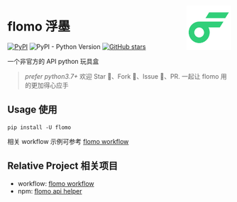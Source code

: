 <a href="https://flomoapp.com/"><img src="./flomo/media/logo-192x192.png" height="100" align="right"></a>

# flomo 浮墨

[![PyPI](https://img.shields.io/pypi/v/autolatex)](https://pypi.org/project/autolatex/)
![PyPI - Python Version](https://img.shields.io/pypi/pyversions/autolatex)
[![GitHub stars](https://img.shields.io/github/stars/Benature/AutoLaTeX)](https://github.com/Benature/AutoLaTeX)

一个非官方的 API python 玩具盒

> *prefer python3.7+*
> 欢迎 Star 🌟、Fork 🍴、Issue 💬、PR. 一起让 flomo 用的更加得心应手

## Usage 使用

```shell
pip install -U flomo
```

相关 workflow 示例可参考 [flomo workflow](https://github.com/Benature/flomo-workflow)

## Relative Project 相关项目

- workflow: [flomo workflow](https://github.com/Benature/flomo-workflow)
- npm: [flomo api helper](https://github.com/geekdada/flomo-api-helper)